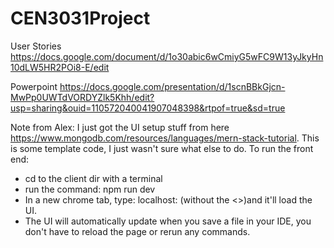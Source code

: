 # CEN3031Project

User Stories
https://docs.google.com/document/d/1o30abic6wCmiyG5wFC9W13yJkyHn10dLW5HR2POi8-E/edit

Powerpoint
https://docs.google.com/presentation/d/1scnBBkGjcn-MwPp0UWTdVORDYZlk5Khh/edit?usp=sharing&ouid=110572040041907048398&rtpof=true&sd=true

Note from Alex:
I just got the UI setup stuff from here https://www.mongodb.com/resources/languages/mern-stack-tutorial. This is some template code, I just wasn't sure what else to do. 
To run the front end:
- cd to the client dir with a terminal 
- run the command: npm run dev
- In a new chrome tab, type: localhost:<whatever the npm run dev command printed here> (without the <>)and it'll load the UI.
- The UI will automatically update when you save a file in your IDE, you don't have to reload the page or rerun any commands.